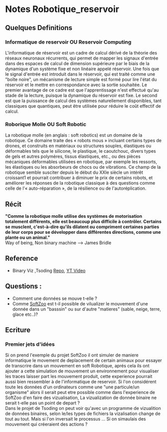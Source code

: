 # Notes Robotique_reservoir 


## Quelques Definitions 

### Informatique de reservoir OU Reservoir Computing 

L'informatique de réservoir est un cadre de calcul dérivé de la théorie des réseaux neuronaux récurrents, qui permet de mapper les signaux d'entrée dans des espaces de calcul de dimension supérieure par le biais de la dynamique d'un système fixe et non linéaire appelé réservoir. Une fois que le signal d'entrée est introduit dans le réservoir, qui est traité comme une "boîte noire", un mécanisme de lecture simple est formé pour lire l'état du réservoir et le mettre en correspondance avec la sortie souhaitée. Le premier avantage de ce cadre est que l'apprentissage n'est effectué qu'au stade de la lecture, puisque la dynamique du réservoir est fixe. Le second est que la puissance de calcul des systèmes naturellement disponibles, tant classiques que quantiques, peut être utilisée pour réduire le coût effectif de calcul.

### Roborique Molle OU Soft Robotic 

La robotique molle (en anglais : soft robotics) est un domaine de la robotique. Ce domaine traite des « robots mous » incluant certains types de drones, et construits en matériaux ou structures souples, élastiques ou déformables tels que le silicone, le plastique, le caoutchouc, divers types de gels et autres polymères, tissus élastiques, etc., ou des pièces mécaniques déformables utilisées en robotique, par exemple les ressorts, les élastiques ou les absorbeurs de chocs ou de vibrations.
Ce champ de la robotique semble susciter depuis le début du XXIe siècle un intérêt croissant1 et pourrait contribuer à diminuer le prix de certains robots, et améliorer les réponses de la robotique classique à des questions comme celle de l'« auto-réparation », de la résilience ou de l'autoréplication.

## Récit 

**"Comme la robotique molle utilise des systèmes de motorisation totalement différents, elle est beaucoup plus difficile à contrôler. Certains se musclent, c'est-à-dire qu'ils dilatent ou compriment certaines parties de leur corps pour se développer dans différentes directions, comme une plante ou un animal."**  
Way of being, Non binary machine --> James Bridle

## Reference

- Binary Viz ,Tsoding [Repo](https://github.com/tsoding/binviz), [YT Video](https://www.youtube.com/watch?v=4bM3Gut1hIk)

## Questions :

- Comment une données se mouve t-elle ? 
- Comme [SoftZoo](https://sites.google.com/view/softzoo-iclr-2023/design-space-representation) est t-il possible de vilualizer le mouvement d'une donnée dans un "basssin" ou sur d'autre "matieres" (sable, neige, terre, glace etc..)? 


## Ecriture 


### Premier jets d'idées 

Si on prend l'exemple du projet SoftZoo il ont simuler de maniere informatique le movement de deplacement de certain animaux pour essayer de transcrire dans un mouvement en soft Robotique, aprés cela ils ont ajouter a cette simulation de mouvement un environnement pour visualiser les traces laisser part les mouvement produit, cette experience pourrait aussi bien ressembler à de l'informatique de reservoir. 
Si l'on  considérent toute les données d'un ordinateurs comme une "une particule/un organisme" alors il serait peut etre possible comme dans l'experience de SoftZoo d'en faire des vizualisation, La vizualization de donnée binaire ne serait t-elle pas un point de depart ?  
Dans le projet de Tsoding on peut voir qu'avec un programme de vizualition de données binaires, selon le/les types de fichiers la vizalisation change de tout au tout. Mais si l'on inversait le processus ... Si on simaulais des mouvement qui créeraient des actions ? 
